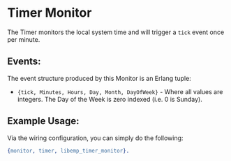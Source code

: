 # Timer Monitor

The Timer monitors the local system time and will trigger a `tick` event once 
per minute.

## Events:

The event structure produced by this Monitor is an Erlang tuple:

* `{tick, Minutes, Hours, Day, Month, DayOfWeek}` - Where all values are
    integers. The Day of the Week is zero indexed (i.e. 0 is Sunday).

## Example Usage:

Via the wiring configuration, you can simply do the following:

```erlang
{monitor, timer, libemp_timer_monitor}.
```

